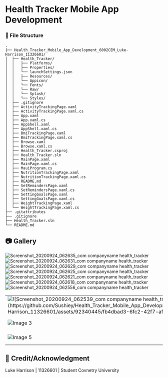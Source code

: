 # Health Tracker Mobile App Development

###  :file_folder: File Structure

```
.
├── Health_Tracker_Mobile_App_Development_6002CEM_Luke-Harrison_11326601/
│  ├── Health_Tracker/
│  │   ├── Platforms/
│  │   ├── Properties/
│  │   └── launchSettings.json
│  │   ├── Resources/
│  │   └── Appicon/
│  │   └── Fonts/
│  │   └── Raw/
│  │   └── Splash/
│  │   └── Styles/
│  ├── .gitignore
│  ├── ActivityTrackingPage.xaml
│  ├── ActivityTrackingPage.xaml.cs
│  ├── App.xaml
│  ├── App.xaml.cs
│  ├── AppShell.xaml
│  ├── AppShell.xaml.cs
│  ├── BmiTrackingPage.xaml
│  ├── BmiTrackingPage.xaml.cs
│  ├── Browse.xaml
│  ├── Browse.xaml.cs
│  ├── Health_Tracker.csproj
│  ├── Health_Tracker.sln
│  ├── MainPage.xaml
│  ├── MainPage.xaml.cs
│  ├── MauiProgram.cs
│  ├── NutritionTrackingPage.xaml
│  ├── NutritionTrackingPage.xaml.cs
│  ├── README.md
│  ├── SetRemindersPage.xaml
│  ├── SetRemindersPage.xaml.cs
│  ├── SettingGoalsPage.xaml
│  ├── SettingGoalsPage.xaml.cs
│  ├── WeightTrackingPage.xaml
│  └── WeightTrackingPage.xaml.cs
├── .gitattributes
├── .gitignore
├── Health_Tracker.sln
└── README.md

```

##  :camera: Gallery

![Screenshot_20200924_062635_com companyname health_tracker](https://github.com/Sushiey/Health_Tracker_Mobile_App_Development_6002CEM_Luke-Harrison_11326601/assets/92340445/28a9a3d9-580a-4c7f-aaa4-b946617cdbe2)
![Screenshot_20200924_062631_com companyname health_tracker](https://github.com/Sushiey/Health_Tracker_Mobile_App_Development_6002CEM_Luke-Harrison_11326601/assets/92340445/ee239635-b4c9-4328-83da-84d6f6a60f19)
![Screenshot_20200924_062629_com companyname health_tracker](https://github.com/Sushiey/Health_Tracker_Mobile_App_Development_6002CEM_Luke-Harrison_11326601/assets/92340445/3f4be469-14f7-455d-96c9-92ffec0b0d68)
![Screenshot_20200924_062625_com companyname health_tracker](https://github.com/Sushiey/Health_Tracker_Mobile_App_Development_6002CEM_Luke-Harrison_11326601/assets/92340445/238425cd-1576-43dd-82d9-85a84b2ecee1)
![Screenshot_20200924_062621_com companyname health_tracker](https://github.com/Sushiey/Health_Tracker_Mobile_App_Development_6002CEM_Luke-Harrison_11326601/assets/92340445/2f32b04a-1da6-4f59-87e0-29cbcdaa9316)
![Screenshot_20200924_062618_com companyname health_tracker](https://github.com/Sushiey/Health_Tracker_Mobile_App_Development_6002CEM_Luke-Harrison_11326601/assets/92340445/5ef98977-41ce-4687-a586-0235c2458369)
![Screenshot_20200924_062556_com companyname health_tracker](https://github.com/Sushiey/Health_Tracker_Mobile_App_Development_6002CEM_Luke-Harrison_11326601/assets/92340445/0c59457f-8f0e-4c36-942e-9b81f9b2bee7)

<table>
  <tr>
    <td><img src="image1.jpg" alt="![Screenshot_20200924_062539_com companyname health_tracker](https://github.com/Sushiey/Health_Tracker_Mobile_App_Development_6002CEM_Luke-Harrison_11326601/assets/92340445/fb4dbad3-6fc2-42f7-af6b-2eb1ad5db451)"></td>
    <td><img src="image2.jpg" alt="Image 2"></td>
  </tr>
  <tr>
    <td><img src="image3.jpg" alt="Image 3"></td>
    <td><img src="image4.jpg" alt="Image 4"></td>
  </tr>
  <tr>
    <td><img src="image5.jpg" alt="Image 5"></td>
    <td><img src="image6.jpg" alt="Image 6"></td>
  </tr>
</table>



## :star2: Credit/Acknowledgment
Luke Harrison | 11326601 | Student Covnetry University
